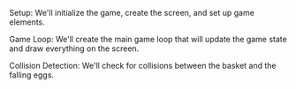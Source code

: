 Setup: We'll initialize the game, create the screen, and set up game elements.

Game Loop: We'll create the main game loop that will update the game state and draw everything on the screen.

Collision Detection: We'll check for collisions between the basket and the falling eggs.